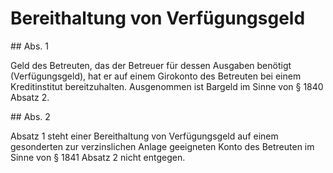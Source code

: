 # Bereithaltung von Verfügungsgeld



\#\# Abs. 1

 Geld des Betreuten, das der Betreuer für dessen Ausgaben benötigt (Verfügungsgeld), hat er auf einem Girokonto des Betreuten bei einem Kreditinstitut bereitzuhalten. Ausgenommen ist Bargeld im Sinne von § 1840 Absatz 2\.

\#\# Abs. 2

 Absatz 1 steht einer Bereithaltung von Verfügungsgeld auf einem gesonderten zur verzinslichen Anlage geeigneten Konto des Betreuten im Sinne von § 1841 Absatz 2 nicht entgegen. 

